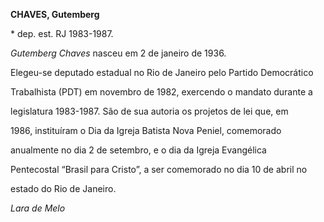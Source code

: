 **CHAVES, Gutemberg**



\* dep. est. RJ 1983-1987.



*Gutemberg Chaves* nasceu em 2 de janeiro de 1936.



Elegeu-se deputado estadual no Rio de Janeiro pelo Partido Democrático

Trabalhista (PDT) em novembro de 1982, exercendo o mandato durante a

legislatura 1983-1987. São de sua autoria os projetos de lei que, em

1986, instituíram o Dia da Igreja Batista Nova Peniel, comemorado

anualmente no dia 2 de setembro, e o dia da Igreja Evangélica

Pentecostal “Brasil para Cristo”, a ser comemorado no dia 10 de abril no

estado do Rio de Janeiro.



*Lara de Melo*



